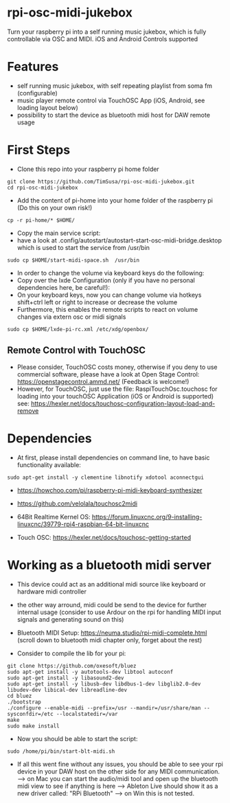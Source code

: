 # rpi-osc-midi-jukebox
Turn your raspberry pi into a self running music jukebox, which is fully controllable via OSC and MIDI. iOS and Android Controls supported 

# Features 
- self running music jukebox, with self repeating playlist from soma fm (configurable)
- music player remote control via TouchOSC App (iOS, Android, see loading layout below)
- possibility to start the device as bluetooth midi host for DAW remote usage

# First Steps
- Clone this repo into your raspberry pi home folder

``` 
git clone https://github.com/TimSusa/rpi-osc-midi-jukebox.git 
cd rpi-osc-midi-jukebox
``` 

- Add the content of pi-home into your home folder of the raspberry pi (Do this on your own risk!)
```
cp -r pi-home/* $HOME/
```

- Copy the main service script:
- have a look at .config/autostart/autostart-start-osc-midi-bridge.desktop which is used to start the service from /usr/bin
```
sudo cp $HOME/start-midi-space.sh  /usr/bin
```

- In order to change the volume via keyboard keys do the following:
- Copy over the lxde Configuration (only if you have no personal dependencies here, be careful!):
- On your keyboard keys, now you can change volume via hotkeys shift+ctrl left or right to increase or decrease the volume
- Furthermore, this enables the remote scripts to react on volume changes via extern osc or midi signals

``` 
sudo cp $HOME/lxde-pi-rc.xml /etc/xdg/openbox/
```  

## Remote Control with TouchOSC
- Please consider, TouchOSC costs money, otherwise if you deny to use commercial software, please have a look at Open Stage Control: https://openstagecontrol.ammd.net/ (Feedback is welcome!)
- However, for TouchOSC, just use the file: RaspiTouchOsc.touchosc for loading into your touchOSC Application (iOS or Android is supported) see: https://hexler.net/docs/touchosc-configuration-layout-load-and-remove

# Dependencies
- At first, please install dependencies on command line, to have basic functionality available:

```
sudo apt-get install -y clementine libnotify xdotool aconnectgui
```

- https://howchoo.com/pi/raspberry-pi-midi-keyboard-synthesizer
- https://github.com/velolala/touchosc2midi


- 64Bit Realtime Kernel OS: https://forum.linuxcnc.org/9-installing-linuxcnc/39779-rpi4-raspbian-64-bit-linuxcnc

- Touch OSC: https://hexler.net/docs/touchosc-getting-started


# Working as a bluetooth midi server
- This device could act as an additional midi source like keyboard or hardware midi controller
- the other way arround, midi could be send to the device for further internal usage (consider to use Ardour on the rpi for handling MIDI input signals and generating sound on this)
- Bluetooth MIDI Setup: https://neuma.studio/rpi-midi-complete.html (scroll down to bluetooth midi chapter only, forget about the rest)

- Consider to compile the lib for your pi:

``` 
git clone https://github.com/oxesoft/bluez
sudo apt-get install -y autotools-dev libtool autoconf
sudo apt-get install -y libasound2-dev
sudo apt-get install -y libusb-dev libdbus-1-dev libglib2.0-dev libudev-dev libical-dev libreadline-dev
cd bluez
./bootstrap
./configure --enable-midi --prefix=/usr --mandir=/usr/share/man --sysconfdir=/etc --localstatedir=/var
make
sudo make install 
``` 

- Now you should be able to start the script:

``` 
sudo /home/pi/bin/start-blt-midi.sh 
``` 

- If all this went fine without any issues, you should be able to see your rpi device in your DAW host on the other side for any MIDI communication. 
--> on Mac you can start the audio/midi tool and open up the bluetooth midi view to see if anything is here
--> Ableton Live should show it as a new driver called: "RPi Bluetooth"
--> on Win this is not tested. 
